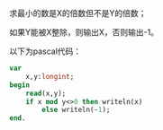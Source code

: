 求最小的数是X的倍数但不是Y的倍数；

如果Y能被X整除，则输出X，否则输出-1。

以下为pascal代码：

```pascal
var
    x,y:longint;
begin
    read(x,y);
    if x mod y<>0 then writeln(x)
        else writeln(-1);
end.
```